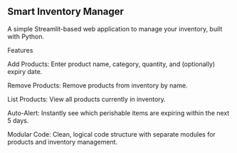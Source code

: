 ## Smart Inventory Manager
A simple Streamlit-based web application to manage your inventory, built with Python.

Features

Add Products: Enter product name, category, quantity, and (optionally) expiry date.

Remove Products: Remove products from inventory by name.

List Products: View all products currently in inventory.

Auto-Alert: Instantly see which perishable items are expiring within the next 5 days.

Modular Code: Clean, logical code structure with separate modules for products and inventory management.